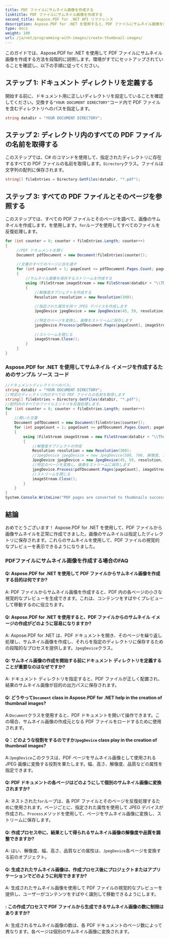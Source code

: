 ```yaml
---
title: PDF ファイルにサムネイル画像を作成する
linktitle: PDF ファイルにサムネイル画像を作成する
second_title: Aspose.PDF for .NET API リファレンス
description: Aspose.PDF for .NET を使用すると、PDF ファイルにサムネイル画像を簡単に作成できます。
type: docs
weight: 100
url: /ja/net/programming-with-images/create-thumbnail-images/
---
```

このガイドでは、Aspose.PDF for .NET を使用して PDF ファイルにサムネイル画像を作成する方法を段階的に説明します。環境がすでにセットアップされていることを確認し、以下の手順に従ってください。

## ステップ 1: ドキュメント ディレクトリを定義する

開始する前に、ドキュメント用に正しいディレクトリを設定していることを確認してください。交換する`"YOUR DOCUMENT DIRECTORY"`コード内で PDF ファイルを含むディレクトリへのパスを指定します。

```csharp
string dataDir = "YOUR DOCUMENT DIRECTORY";
```

## ステップ 2: ディレクトリ内のすべての PDF ファイルの名前を取得する

このステップでは、C# のコマンドを使用して、指定されたディレクトリに存在するすべての PDF ファイルの名前を取得します。`Directory`クラス。ファイルは文字列の配列に保存されます。

```csharp
string[] fileEntries = Directory.GetFiles(dataDir, "*.pdf");
```

## ステップ 3: すべての PDF ファイルとそのページを参照する

このステップでは、すべての PDF ファイルとそのページを調べて、画像のサムネイルを作成します。を使用します。`for`ループを使用してすべてのファイルを反復処理します。

```csharp
for (int counter = 0; counter < fileEntries.Length; counter++)
{
     //PDF ドキュメントを開く
     Document pdfDocument = new Document(fileEntries[counter]);
    
     //文書のすべてのページに目を通す
     for (int pageCount = 1; pageCount <= pdfDocument.Pages.Count; pageCount++)
     {
         //サムネイル画像を保存するストリームを作成する
         using (FileStream imageStream = new FileStream(dataDir + "\\Thumbnails" + counter.ToString() + "_" + pageCount + ".jpg", FileMode.Create))
         {
             //解像度オブジェクトを作成する
             Resolution resolution = new Resolution(300);
            
             //指定された属性を持つ JPEG デバイスを作成します
             JpegDevice jpegDevice = new JpegDevice(45, 59, resolution, 100);
            
             //特定のページを変換し、画像をストリームに保存します
             jpegDevice.Process(pdfDocument.Pages[pageCount], imageStream);
            
             //ストリームを閉じる
             imageStream.Close();
         }
     }
}
```

### Aspose.PDF for .NET を使用してサムネイル イメージを作成するためのサンプル ソース コード 
```csharp
//ドキュメントディレクトリへのパス。
string dataDir = "YOUR DOCUMENT DIRECTORY";
//特定のディレクトリ内のすべての PDF ファイルの名前を取得します
string[] fileEntries = Directory.GetFiles(dataDir, "*.pdf");
//配列内のすべてのファイルエントリを反復処理します。
for (int counter = 0; counter < fileEntries.Length; counter++)
{
	//開いた文書
	Document pdfDocument = new Document(fileEntries[counter]);
	for (int pageCount = 1; pageCount <= pdfDocument.Pages.Count; pageCount++)
	{
		using (FileStream imageStream = new FileStream(dataDir + "\\Thumbanils" + counter.ToString() + "_" + pageCount + ".jpg", FileMode.Create))
		{
			//解像度オブジェクトの作成
			Resolution resolution = new Resolution(300);
			//JpegDevice jpegDevice = new JpegDevice(500, 700, 解像度, 100);
			JpegDevice jpegDevice = new JpegDevice(45, 59, resolution, 100);
			//特定のページを変換し、画像をストリームに保存します
			jpegDevice.Process(pdfDocument.Pages[pageCount], imageStream);
			//ストリームを閉じる
			imageStream.Close();
		}
	}
}
System.Console.WriteLine("PDF pages are converted to thumbnails successfully!");
```

## 結論

おめでとうございます！ Aspose.PDF for .NET を使用して、PDF ファイルから画像サムネイルを正常に作成できました。画像のサムネイルは指定したディレクトリに保存されます。これらのサムネイルを使用して、PDF ファイルの視覚的なプレビューを表示できるようになりました。

### PDFファイルにサムネイル画像を作成する場合のFAQ

#### Q: Aspose.PDF for .NET を使用して PDF ファイルからサムネイル画像を作成する目的は何ですか?

A: PDF ファイルからサムネイル画像を作成すると、PDF 内の各ページの小さな視覚的なプレビューを生成できます。これは、コンテンツをすばやくプレビューして移動するのに役立ちます。

#### Q: Aspose.PDF for .NET を使用すると、PDF ファイルからのサムネイル イメージの作成がどのように容易になりますか?

A: Aspose.PDF for .NET は、PDF ドキュメントを開き、そのページを繰り返し処理し、サムネイル画像を作成し、それらを指定のディレクトリに保存するための段階的なプロセスを提供します。`JpegDevice`クラス。

#### Q: サムネイル画像の作成を開始する前にドキュメント ディレクトリを定義することが重要なのはなぜですか?

A: ドキュメント ディレクトリを指定すると、PDF ファイルが正しく配置され、結果のサムネイル画像が目的の出力パスに保存されます。

####  Q: どうやって`Document` class in Aspose.PDF for .NET help in the creation of thumbnail images?

 A:`Document`クラスを使用すると、PDF ドキュメントを開いて操作できます。この場合、サムネイル画像の作成元となる PDF ファイルをロードするために使用されます。

####  Q：どのような役割をするのですか`JpegDevice` class play in the creation of thumbnail images?

 A:`JpegDevice`このクラスは、PDF ページをサムネイル画像として使用される JPEG 画像に変換する役割を果たします。幅、高さ、解像度、品質などの属性を指定できます。

#### Q: PDF ドキュメントの各ページはどのようにして個別のサムネイル画像に変換されますか?

 A: ネストされた`for`ループは、各 PDF ファイルとそのページを反復処理するために使用されます。ページごとに、指定された属性を使用して JPEG デバイスが作成され、`Process`メソッドを使用して、ページをサムネイル画像に変換し、ストリームに保存します。

#### Q: 作成プロセス中に、結果として得られるサムネイル画像の解像度や品質を調整できますか?

 A: はい、解像度、幅、高さ、品質などの属性は、`JpegDevice`各ページを変換する前のオブジェクト。

#### Q: 生成されたサムネイル画像は、作成プロセス後にプロジェクトまたはアプリケーションでどのように利用できますか?

A: 生成されたサムネイル画像を使用して PDF ファイルの視覚的なプレビューを提供し、ユーザーがコンテンツをすばやく識別して移動できるようにします。

#### : この作成プロセスで PDF ファイルから生成できるサムネイル画像の数に制限はありますか?

A: 生成されるサムネイル画像の数は、各 PDF ドキュメントのページ数によって異なります。各ページは個別のサムネイル画像に変換されます。